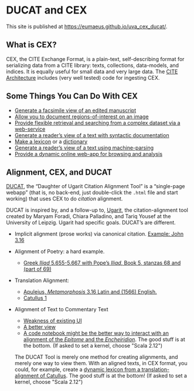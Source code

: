 # DUCAT and CEX

This site is published at <https://eumaeus.github.io/uva_cex_ducat/>.

## What is CEX?

CEX, the CITE Exchange Format, is a plain-text, self-describing format for serializing data from a CITE library: texts, collections, data-models, and indices. It is equally useful for small data and very large data. The [CITE Architecture](http://cite-architecture.org) includes (very well tested) code for ingesting CEX.

## Some Things You Can Do With CEX

- [Generate a facsimile view of an edited manuscript](https://www.homermultitext.org/facsimiles/venetus-a-2020/pages/urn_cite2_hmt_msA-v1_154v.html)
- [Allow you to document regions-of-interest on an image](http://www.homermultitext.org/ict2/index.html?urn=urn:cite2:hmt:vaimg.2017a:VA154VN_0656@0.2469,0.3351,0.2181,0.09820&urn=urn:cite2:hmt:vaimg.2017a:VA154VN_0656@0.2522,0.4307,0.2181,0.2976)
- [Provide flexible retrieval and searching from a complex dataset via a web-service](http://beta.hpcc.uh.edu/hmt/hmt-microservice/)
- [Generate a reader’s view of a text with syntactic documentation](http://folio2.furman.edu/ot/pages/urn_cts_greekLit_tlg0011_tlg004_1-57.html)
- [Make a lexicon](http://folio2.furman.edu/ot/pages/urn_cts_greekLit_tlg0011_tlg004_1-57.html) or a [dictionary](http://folio2.furman.edu/lewis-short/index.html?urn=urn:cite2:hmt:ls.markdown:n21247)
- [Generate a reader’s view of a text using machine-parsing](https://furman-university-editions.github.io/Readers/Aristotle/Aristotle_Poetics4.html)
- [Provide a dynamic online web-app for browsing and analysis](http://www.homermultitext.org/hmt-digital/index.html?urn=urn:cts:greekLit:tlg0012.tlg001.msA:12.1)


## Alignment, CEX, and DUCAT

[DUCAT](https://github.com/Eumaeus/ducat), the “Daughter of Ugarit Citation Alignment Tool” is a “single-page webapp” (that is, no back-end, just double-click the `.html` file and start working) that uses CEX to do *citation* alignment. 

DUCAT is inspired by, and a follow-up to, [Ugarit](http://ugarit.ialigner.com), the citation-alignment tool created by Maryam Foradi, Chiara Palladino, and Tariq Yousef at the University of Leipzig. Ugarit had specific goals. DUCAT’s are different.

- Implicit alignment (prose works) via canonical citation. [Example: John 3.16](https://eumaeus.github.io/uva_cex_ducat/cite-1.15.0.html?urn=urn:cts:greekLit:tlg0031.tlg004.wh_fu:3.16)
- Alignment of Poetry: a hard example.
	- [Greek *Iliad* 5.655-5.667 with Pope’s *Iliad*, Book 5, stanzas 68 and (part of 69)](https://eumaeus.github.io/uva_cex_ducat/ducats/iliad_example.html?urn=urn:cts:greekLit:tlg0012.tlg001.allen:5&urn=urn:cts:fufolio:pope.iliad.fu2019:5.68-5.69.9&urn=)
- Translation Alignment:
	- [Apuleius, *Metamorphosis* 3.16 Latin and (1566) English.](https://eumaeus.github.io/uva_cex_ducat/ducats/apuleius.html?urn=urn:cts:latinLit:phi1212.phi002.gaselee.token:3.16&urn=urn:cts:latinLit:phi1212.phi002.chin.token:3.16&urn=)
	- [Catullus 1](https://eumaeus.github.io/uva_cex_ducat/ducats/catullus_1.html?urn=urn:cts:latinLit:phi0472.phi001.merrill.token:1&urn=urn:cts:latinLit:phi0472.phi001.ozlam.token:1&urn=)
- Alignment of Text to Commentary Text
	- [Weakness of existing UI](https://eumaeus.github.io/uva_cex_ducat/ducats/epictetus.html?urn=urn:cts:greekLit:tlg0557.tlg001.perseus-grc1:1.1-4.12&urn=urn:cts:greekLit:tlg0557.tlg002.perseus-grc1:1-20&urn=)
	- [A better view](https://eumaeus.github.io/uva_cex_ducat/ducats/epictetus.html?urn=urn:cts:greekLit:tlg0557.tlg001.perseus-grc1:1.29.41&urn=urn:cts:greekLit:tlg0557.tlg001.perseus-grc1:4.7.13&urn=urn:cts:greekLit:tlg0557.tlg002.perseus-grc1:17.1&urn=)
	- [A code notebook might be the better way to interact with an alignment of the *Epitome* and the *Encheiridion*](https://hub.gke.mybinder.org/user/eumaeus-fucite-jupyter-tnbjzyq7/notebooks/alignment/sandbox.ipynb). The good stuff is at the bottom. (If asked to set a kernel, choose "Scala 2.12") 

	The DUCAT Tool is merely one method for creating alignments, and merely one way to view them. With an aligned texts, in CEX format, you could, for example, create a [dynamic lexicon from a translation-alignment of Catullus](https://hub-binder.mybinder.ovh/user/eumaeus-fucite-jupyter-iwl2r94p/notebooks/alignment/sandbox2.ipynb). The good stuff is at the bottom! (If asked to set a kernel, choose "Scala 2.12")

